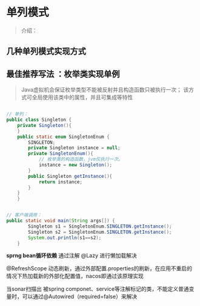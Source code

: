 # 单列模式
>介绍：
 
## 几种单列模式实现方式


## 最佳推荐写法 ：枚举类实现单例
> Java虚拟机会保证枚举类型不能被反射并且构造函数只被执行一次；
该方式可全局使用该类中的属性，并且可集成等特性

```java

// 单列：
public class Singleton {
    private Singleton(){
    }   
    public static enum SingletonEnum {
        SINGLETON;
        private Singleton instance = null;
        private SingletonEnum(){
            // 枚举类的构造函数，jvm仅执行一次。
            instance = new Singleton();
        }
        public Singleton getInstance(){
            return instance;
        }
    }
    }


// 客户端调用：
public static void main(String args[]) {
    	Singleton s1 = SingletonEnum.SINGLETON.getInstance();
    	Singleton s2 = SingletonEnum.SINGLETON.getInstance();
    	System.out.println(s1==s2);
    }

```


**sprng bean循环依赖**
通过注解 @Lazy 进行懒加载解决

@RefreshScope  动态刷新，通过外部配置.properties的刷新，在应用不重启的情况下热加载新的外部化配置值，nacos即通过该原理实现

当sonar扫描出 被spring componet、service等注解标记的类，不能定义普通变量时，可以通过@Autowired（required=false）来解决